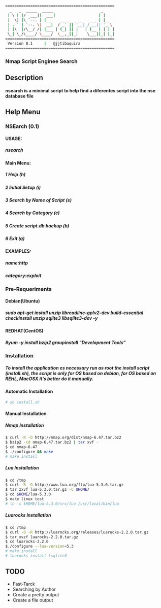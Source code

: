 ```bash
================================================
  _   _  _____  _____                     _
 | \ | |/  ___||  ___|                   | |
 |  \| |\ `--. | |__    __ _  _ __   ___ | |__
 | . ` | `--. \|  __|  / _` || '__| / __|| '_ \
 | |\  |/\__/ /| |___ | (_| || |   | (__ | | | |
 \_| \_/\____/ \____/  \__,_||_|    \___||_| |_|
================================================
 Version 0.1     |   @jjtibaquira
================================================
```
### Nmap Script Enginee Search

## Description
#### nsearch is a minimal script to help find a diferentes script into the nse database file

## Help Menu

### NSEarch (0.1)
#### USAGE:
##### nsearch
#### Main Menu:
##### 1 Help (h)
##### 2 Initial Setup (i)
##### 3 Search by Name of Script (s)
##### 4 Search by Category (c)
##### 5 Create script.db backup (b)
##### 6 Exit (q)
#### EXAMPLES:
#####  name:http
#####  category:exploit

### Pre-Requeriments
#### Debian(Ubuntu)
##### sudo apt-get install unzip libreadline-gplv2-dev build-essential checkinstall unzip sqlite3 libsqlite3-dev -y
#### REDHAT(CentOS)
##### #yum -y install bzip2 groupinstall "Development Tools"

### Installation
##### To install the application es necessary run as root the install script (install.sh), the script is only for OS based on debian, for OS based on REHL, MacOSX it's better do it manually.
#### Automatic Installation
```bash
# sh install.sh
```
#### Manual Installation
##### Nmap Installation
```bash
$ curl -R -O http://nmap.org/dist/nmap-6.47.tar.bz2
$ bzip2 -cd nmap-6.47.tar.bz2 | tar xvf -
$ cd nmap-6.47
$ ./configure && make
# make install
```
##### Lua Installation
```bash
$ cd /tmp
$ curl -R -O http://www.lua.org/ftp/lua-5.3.0.tar.gz
$ tar zxvf lua-5.3.0.tar.gz -C $HOME/
$ cd $HOME/lua-5.3.0
$ make linux test
# ln -s $HOME/lua-5.3.0/src/lua /usr/local/bin/lua
```
##### Luarocks Installation
```bash
$ cd /tmp
$ curl -O -R http://luarocks.org/releases/luarocks-2.2.0.tar.gz
$ tar xvzf luarocks-2.2.0.tar.gz
$ cd luarocks-2.2.0
$./configure --lua-version=5.3
# make install
# luarocks install lsqlite3
```
## TODO
* Fast-Tarck
* Searching by Author
* Create a pretty output
* Create a file output